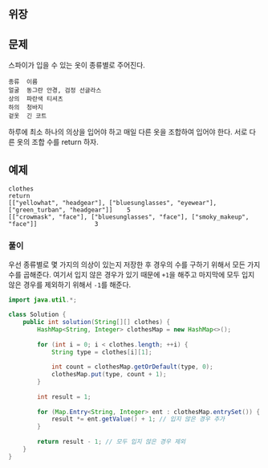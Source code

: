## 위장

## 문제

스파이가 입을 수 있는 옷이 종류별로 주어진다.

```text
종류  이름
얼굴  동그란 안경, 검정 선글라스
상의  파란색 티셔츠
하의  청바지
겉옷  긴 코트
```

하루에 최소 하나의 의상을 입어야 하고 매일 다른 옷을 조합하여 입어야 한다.
서로 다른 옷의 조합 수를 return 하자.

## 예제

```text
clothes                                                                                     return
[["yellowhat", "headgear"], ["bluesunglasses", "eyewear"], ["green_turban", "headgear"]]    5
[["crowmask", "face"], ["bluesunglasses", "face"], ["smoky_makeup", "face"]]                3
```

### 풀이

우선 종류별로 몇 가지의 의상이 있는지 저장한 후 경우의 수를 구하기 위해서 모든 가지 수를 곱해준다.
여기서 입지 않은 경우가 있기 때문에 `+1`을 해주고
마지막에 모두 입지 않은 경우를 제외하기 위해서 `-1`를 해준다.

```java
import java.util.*;

class Solution {
    public int solution(String[][] clothes) {
        HashMap<String, Integer> clothesMap = new HashMap<>();
        
        for (int i = 0; i < clothes.length; ++i) {
            String type = clothes[i][1];
            
            int count = clothesMap.getOrDefault(type, 0);
            clothesMap.put(type, count + 1);
        }
        
        int result = 1;
        
        for (Map.Entry<String, Integer> ent : clothesMap.entrySet()) {
            result *= ent.getValue() + 1; // 입지 않은 경우 추가
        }
        
        return result - 1; // 모두 입지 않은 경우 제외
    }
}
```